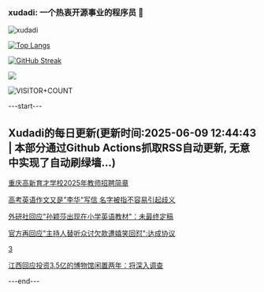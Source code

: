 ### xudadi: 一个热衷开源事业的程序员 👋

![xudadi](https://github-readme-stats-git-masterorgs-github-readme-stats-team.vercel.app/api?username=xudadi)

[![Top Langs](https://github-readme-stats.vercel.app/api/top-langs/?username=xudadi)](https://github.com/anuraghazra/github-readme-stats)

[![GitHub Streak](https://streak-stats.demolab.com?user=xudadi&locale=zh_Hans)](https://git.io/streak-stats)

![](https://raw.githubusercontent.com/xudadi/xudadi/main/assets/github-contribution-grid-snake.svg)

![VISITOR+COUNT](https://komarev.com/ghpvc/?username=xudadi&label=VISITOR+COUNT)


---start---

## Xudadi的每日更新(更新时间:2025-06-09 12:44:43 | 本部分通过Github Actions抓取RSS自动更新, 无意中实现了自动刷绿墙...)

[重庆高新育才学校2025年教师招聘简章](https://www.gongkaoleida.com/article/2439198)

[高考英语作文又是"李华"写信 名字被指不容易引起歧义](https://m.163.com/news/article/K1IEP06K0514BE2Q.html)

[外研社回应"孙颖莎出现在小学英语教材"：未最终定稿](https://m.163.com/news/article/K1ID9R0C00019SNS.html)

[官方再回应"主持人替听众讨欠款遭嬉笑回怼":达成协议](https://m.163.com/news/article/K1ICDNFM053469LG.html)

[3](https://m.163.com/touch/news/sub/domestic)

[江西回应投资3.5亿的博物馆闲置两年：将深入调查](https://m.163.com/news/article/K1IBOMN10534A4SC.html)

---end---
